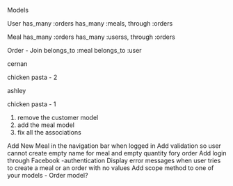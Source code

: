 Models

User
has_many :orders
has_many :meals, through :orders

Meal
has_many :orders
has_many :userss, through :orders

Order - Join
belongs_to :meal
belongs_to :user



cernan

chicken pasta - 2



ashley


chicken pasta - 1


1. remove the customer model
2. add the meal model
3. fix all the associations











Add New Meal in the navigation bar when logged in
Add validation so user cannot create empty name for meal and empty quantity fory order
Add login through Facebook -authentication
Display error messages when user tries to create a meal or an order with no values
Add scope method to one of your models - Order model?